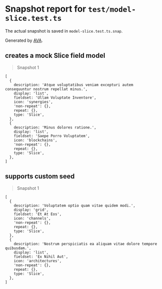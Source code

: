# Snapshot report for `test/model-slice.test.ts`

The actual snapshot is saved in `model-slice.test.ts.snap`.

Generated by [AVA](https://avajs.dev).

## creates a mock Slice field model

> Snapshot 1

    [
      {
        description: 'Atque voluptatibus veniam excepturi autem consequuntur nostrum repellat minus.',
        display: 'list',
        fieldset: 'Ullam Voluptate Inventore',
        icon: 'synergies',
        'non-repeat': {},
        repeat: {},
        type: 'Slice',
      },
      {
        description: 'Minus dolores ratione.',
        display: 'list',
        fieldset: 'Saepe Porro Voluptatem',
        icon: 'blockchains',
        'non-repeat': {},
        repeat: {},
        type: 'Slice',
      },
    ]

## supports custom seed

> Snapshot 1

    [
      {
        description: 'Voluptatem optio quam vitae quidem modi.',
        display: 'grid',
        fieldset: 'Et At Eos',
        icon: 'channels',
        'non-repeat': {},
        repeat: {},
        type: 'Slice',
      },
      {
        description: 'Nostrum perspiciatis ea aliquam vitae dolore tempore quibusdam.',
        display: 'list',
        fieldset: 'Ex Nihil Aut',
        icon: 'architectures',
        'non-repeat': {},
        repeat: {},
        type: 'Slice',
      },
    ]
